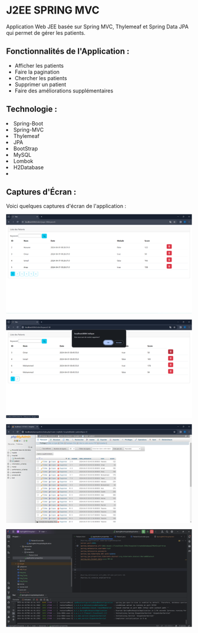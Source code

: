 <!DOCTYPE html>
<html lang="en">
<head>
    <meta charset="UTF-8">
    <meta name="viewport" content="width=device-width, initial-scale=1.0">
    
</head>
<body>
    <h1>J2EE SPRING MVC</h1>
    <p> Application Web JEE basée sur Spring MVC, Thylemeaf et Spring Data JPA qui permet de gérer les patients.</p>
    <h2>Fonctionnalités de l'Application :</h2>
<ul>
    <li>Afficher les patients</li>
    <li>Faire la pagination</li>
    <li>Chercher les patients</li>
    <li>Supprimer un patient</li>
    <li>Faire des améliorations supplémentaires</li>
</ul>
<h2>Technologie :</h2>
<li>Spring-Boot</li>
<li>Spring-MVC</li>
<li>Thylemeaf</li>
<li>JPA</li>
<li>BootStrap</li>
<li>MySQL</li>
<li>Lombok</li>
<li>H2Database</li>
<li></li>
<h2>Captures d'Écran :</h2>
<p>Voici quelques captures d'écran de l'application :</p>


![img_1.png](img_1.png)

![img_2.png](img_2.png)

![img_3.png](img_3.png)

![img_4.png](img_4.png)



</body>
</html>
